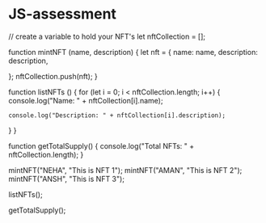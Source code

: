 # JS-assessment
// create a variable to hold your NFT's
let nftCollection = [];


function mintNFT (name, description) {
  let nft = {
    name: name,
    description: description,
   
    
  };
  nftCollection.push(nft);
}


function listNFTs () {
  for (let i = 0; i < nftCollection.length; i++) {
    console.log("Name: " + nftCollection[i].name);
    
    console.log("Description: " + nftCollection[i].description);
    
    
    
  }
}


function getTotalSupply() {
  console.log("Total NFTs: " + nftCollection.length);
}


mintNFT("NEHA", "This is NFT 1");
mintNFT("AMAN", "This is NFT 2");
mintNFT("ANSH", "This is NFT 3");

listNFTs();

 getTotalSupply();
